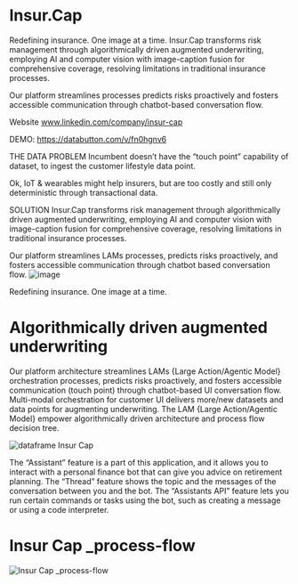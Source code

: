 # Insur.Cap
Redefining insurance. One image at a time.
Insur.Cap transforms risk management through algorithmically driven augmented underwriting, employing AI and computer vision with image-caption fusion for comprehensive coverage, resolving limitations in traditional insurance processes.

Our platform streamlines processes predicts risks proactively and fosters accessible communication through chatbot-based conversation flow.

Website
www.linkedin.com/company/insur-cap

DEMO: https://databutton.com/v/fn0hgnv6


THE DATA PROBLEM
Incumbent doesn’t have the “touch point” capability  of dataset, to ingest the customer lifestyle data point.

Ok, IoT & wearables might help insurers, but are too costly and still only deterministic through transactional data.

SOLUTION
Insur.Cap transforms risk management through algorithmically driven augmented underwriting, employing AI and computer vision with image-caption fusion for comprehensive coverage, resolving limitations in traditional insurance processes.

Our platform streamlines LAMs processes, predicts risks proactively, and fosters accessible communication through chatbot based conversation flow.
![image](https://github.com/selafmai/Insur.Cap/assets/157835927/d113fed5-0bd6-46e1-bd7d-b2da96679563)


Redefining insurance. One image at a time. 

# Algorithmically driven augmented underwriting
Our platform architecture streamlines LAMs {Large Action/Agentic Model} orchestration processes, predicts risks proactively, and fosters accessible communication (touch point) through chatbot-based UI conversation flow. Multi-modal orchestration for customer UI delivers more/new datasets and data points for augmenting underwriting. The LAM {Large Action/Agentic Model} empower algorithmically driven architecture and process flow decision tree.

![dataframe _Insur Cap_](https://github.com/selafmai/Insur.Cap/assets/157835927/ac3d94b4-983d-48b6-847f-a17510e21a34)


The “Assistant” feature is a part of this application, and it allows you to interact with a personal finance bot that can give you advice on retirement planning. The “Thread” feature shows the topic and the messages of the conversation between you and the bot. The “Assistants API” feature lets you run certain commands or tasks using the bot, such as creating a message or using a code interpreter.

# Insur Cap _process-flow
![Insur Cap _process-flow](https://github.com/selafmai/Insur.Cap/assets/157835927/eda146da-6baa-4ec4-be05-b3552d9da6d0)
